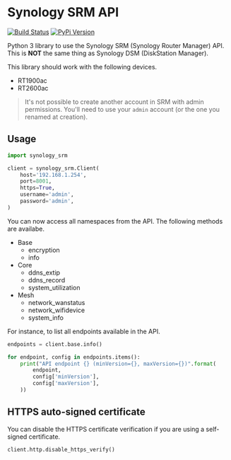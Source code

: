 # Synology SRM API

[![Build Status](https://travis-ci.org/aerialls/synology-srm.svg?branch=master)](https://travis-ci.org/aerialls/synology-srm)
[![PyPi Version](https://img.shields.io/pypi/v/synology-srm.svg)](https://pypi.org/project/synology-srm/)

Python 3 library to use the Synology SRM (Synology Router Manager) API. This is **NOT** the same thing as Synology DSM (DiskStation Manager).

This library should work with the following devices.

* RT1900ac
* RT2600ac

> It's not possible to create another account in SRM with admin permissions. You'll need to use your `admin` account (or the one you renamed at creation).

## Usage

```python
import synology_srm

client = synology_srm.Client(
    host='192.168.1.254',
    port=8001,
    https=True,
    username='admin',
    password='admin',
)
```

You can now access all namespaces from the API. The following methods are availabe.

* Base
  * encryption
  * info
* Core
  * ddns_extip
  * ddns_record
  * system_utilization
* Mesh
  * network_wanstatus
  * network_wifidevice
  * system_info

For instance, to list all endpoints available in the API.

```python
endpoints = client.base.info()

for endpoint, config in endpoints.items():
    print("API endpoint {} (minVersion={}, maxVersion={})".format(
        endpoint,
        config['minVersion'],
        config['maxVersion'],
    ))
```

## HTTPS auto-signed certificate

You can disable the HTTPS certificate verification if you are using a self-signed certificate.

```python
client.http.disable_https_verify()
```
